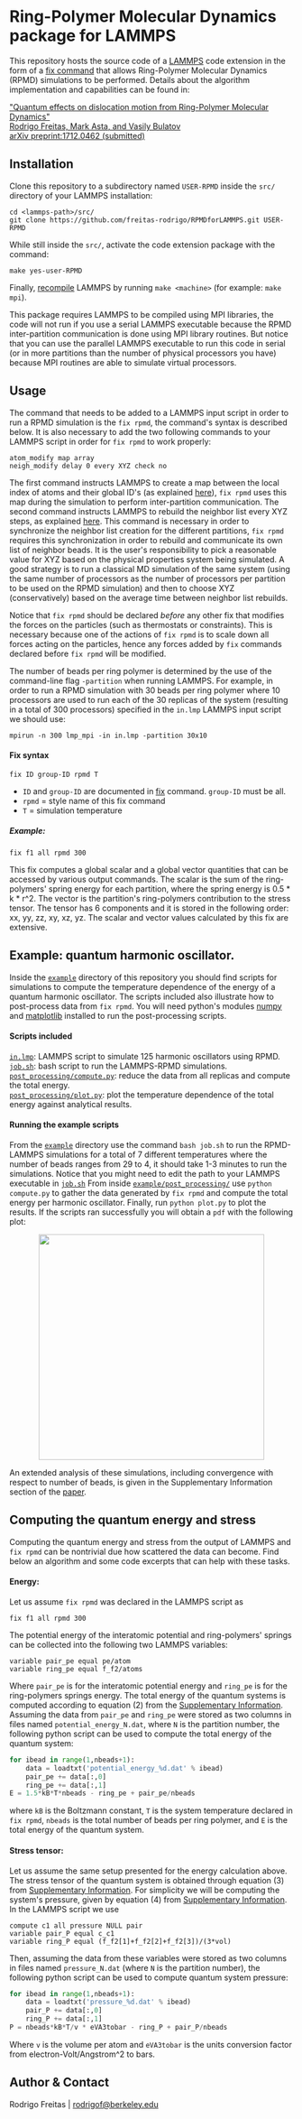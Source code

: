# Ring-Polymer Molecular Dynamics package for LAMMPS
This repository hosts the source code of a [LAMMPS](http://lammps.sandia.gov/) code extension in the form of a [fix command](http://lammps.sandia.gov/doc/fix.html) that allows Ring-Polymer Molecular Dynamics (RPMD) simulations to be performed. Details about the algorithm implementation and capabilities can be found in:

["Quantum effects on dislocation motion from Ring-Polymer Molecular Dynamics"  
Rodrigo Freitas, Mark Asta, and Vasily Bulatov  
arXiv preprint:1712.0462 (submitted)](https://arxiv.org/abs/1712.04629)

## Installation
Clone this repository to a subdirectory named `USER-RPMD` inside the `src/` directory of your LAMMPS installation:
```
cd <lammps-path>/src/
git clone https://github.com/freitas-rodrigo/RPMDforLAMMPS.git USER-RPMD
```
While still inside the `src/`, activate the code extension package with the command:
```
make yes-user-RPMD
```
Finally, [recompile](http://lammps.sandia.gov/doc/Section_start.html#making-lammps) LAMMPS by running `make <machine>` (for example: `make mpi`).

This package requires LAMMPS to be compiled using MPI libraries, the code will not run if you use a serial LAMMPS executable because the RPMD inter-partition communication is done using MPI library routines. But notice that you can use the parallel LAMMPS executable to run this code in serial (or in more partitions than the number of physical processors you have) because MPI routines are able to simulate virtual processors.

## Usage
The command that needs to be added to a LAMMPS input script in order to run a RPMD simulation is the
`fix rpmd`, the command's syntax is described below. It is also necessary to add the two following commands to your LAMMPS script in order for `fix rpmd` to work properly:
```
atom_modify map array
neigh_modify delay 0 every XYZ check no
```
The first command instructs LAMMPS to create a map between the local index of atoms and their global ID's (as explained [here](http://lammps.sandia.gov/doc/atom_modify.html)), `fix rpmd` uses this map during the simulation to perform inter-partition communication. The second command instructs LAMMPS to rebuild the neighbor list every XYZ steps, as explained [here](http://lammps.sandia.gov/doc/neigh_modify.html). This command is necessary in order to synchronize the neighbor list creation for the different partitions, `fix rpmd` requires this synchronization in order to rebuild and communicate its own list of neighbor beads. It is the user's responsibility to pick a reasonable value for XYZ based on the physical properties system being simulated. A good strategy is to run a classical MD simulation of the same system (using the same number of processors as the number of processors per partition to be used on the RPMD simulation) and then to choose XYZ (conservatively) based on the average time between neighbor list rebuilds.

Notice that `fix rpmd` should be declared _before_ any other fix that modifies the forces on the particles (such as thermostats or constraints). This is necessary because one of the actions of `fix rpmd` is to scale down all forces acting on the particles, hence any forces added by `fix` commands declared before `fix rpmd` will be modified.

The number of beads per ring polymer is determined by the use of the command-line flag `-partition` when running LAMMPS. For example, in order to run a RPMD simulation with 30 beads per ring polymer where 10 processors are used to run each of the 30 replicas of the system (resulting in a total of 300 processors) specified in the `in.lmp` LAMMPS input script we should use:
```
mpirun -n 300 lmp_mpi -in in.lmp -partition 30x10
```

#### Fix syntax
```
fix ID group-ID rpmd T
```
- `ID` and `group-ID` are documented in [fix](http://lammps.sandia.gov/doc/fix.html) command. `group-ID` must be all.  
- `rpmd` = style name of this fix command  
- `T` = simulation temperature  

##### Example: 
```
fix f1 all rpmd 300
```
This fix computes a global scalar and a global vector quantities that can be accessed by various output commands. The scalar is the sum of the ring-polymers' spring energy for each partition, where the spring energy is 0.5 * k * r^2. The vector is the partition's ring-polymers contribution to the stress tensor. The tensor has 6 components and it is stored in the following order: xx, yy, zz, xy, xz, yz. The scalar and vector values calculated by this fix are extensive.

## Example: quantum harmonic oscillator.
Inside the [`example`](example/) directory of this repository you should find scripts for simulations to compute the temperature dependence of the energy of a quantum harmonic oscillator. The scripts included also illustrate how to post-process data from `fix rpmd`. You will need python's modules [numpy](http://www.numpy.org/) and [matplotlib](https://matplotlib.org/) installed to run the post-processing scripts.

#### Scripts included
[`in.lmp`](example/in.lmp): LAMMPS script to simulate 125 harmonic oscillators using RPMD.  
[`job.sh`](example/job.sh): bash script to run the LAMMPS-RPMD simulations.  
[`post_processing/compute.py`](example/post_processing/compute.py): reduce the data from all replicas and compute the total energy.  
[`post_processing/plot.py`](example/post_processing/plot.py): plot the temperature dependence of the total energy against analytical results.  

#### Running the example scripts
From the [`example`](example/) directory use the command `bash job.sh` to run the RPMD-LAMMPS simulations for a total of 7 different temperatures where the number of beads ranges from 29 to 4, it should take 1-3 minutes to run the simulations. Notice that you might need to edit the path to your LAMMPS executable in [`job.sh`](example/job.sh/) From inside [`example/post_processing/`](example/post_processing/) use `python compute.py` to gather the data generated by `fix rpmd` and compute the total energy per harmonic oscillator. Finally, run `python plot.py` to plot the results. If the scripts ran successfully you will obtain a `pdf` with the following plot:

<p align="center">
  <img src="https://image.ibb.co/mnxXdx/fig_energy_vs_temperature.png" width="400"/>
</p>

An extended analysis of these simulations, including convergence with respect to number of beads, is given in the Supplementary Information section of the [paper](https://arxiv.org/abs/1712.04629).

## Computing the quantum energy and stress
Computing the quantum energy and stress from the output of LAMMPS and `fix rpmd` can be nontrivial due how scattered the data can become. Find below an algorithm and some code excerpts that can help with these tasks. 

#### Energy:
Let us assume `fix rpmd` was declared in the LAMMPS script as
```
fix f1 all rpmd 300
```
The potential energy of the interatomic potential and ring-polymers' springs can be collected into the following two LAMMPS variables:
```
variable pair_pe equal pe/atom
variable ring_pe equal f_f2/atoms
```
Where ``pair_pe`` is for the interatomic potential energy and ``ring_pe`` is for the ring-polymers springs energy. The total energy of the quantum systems is computed according to equation (2) from the [Supplementary Information](https://arxiv.org/abs/1712.04629). Assuming the data from `pair_pe` and `ring_pe` were stored as two columns in files named `potential_energy_N.dat`, where `N` is the partition number, the following python script can be used to compute the total energy of the quantum system:
```python
for ibead in range(1,nbeads+1):
    data = loadtxt('potential_energy_%d.dat' % ibead)
    pair_pe += data[:,0]
    ring_pe += data[:,1]
E = 1.5*kB*T*nbeads - ring_pe + pair_pe/nbeads
```
where `kB` is the Boltzmann constant, `T` is the system temperature declared in `fix rpmd`, `nbeads` is the total number of beads per ring polymer, and `E` is the total energy of the quantum system.

#### Stress tensor:
Let us assume the same setup presented for the energy calculation above. The stress tensor of the quantum system is obtained through equation (3) from [Supplementary Information](https://arxiv.org/abs/1712.04629). For simplicity we will be computing the system's pressure, given by equation (4) from [Supplementary Information](https://arxiv.org/abs/1712.04629). In the LAMMPS script we use
```
compute c1 all pressure NULL pair
variable pair_P equal c_c1
variable ring_P equal (f_f2[1]+f_f2[2]+f_f2[3])/(3*vol)
```  
Then, assuming the data from these variables were stored as two columns in files named `pressure_N.dat` (where `N` is the partition number), the following python script can be used to compute quantum system pressure:
```python
for ibead in range(1,nbeads+1):
    data = loadtxt('pressure_%d.dat' % ibead)
    pair_P += data[:,0]
    ring_P += data[:,1]
P = nbeads*kB*T/v * eVA3tobar - ring_P + pair_P/nbeads
```
Where `v` is the volume per atom and `eVA3tobar` is the units conversion factor from electron-Volt/Angstrom^2 to bars.
    
## Author & Contact

Rodrigo Freitas | rodrigof@berkeley.edu

